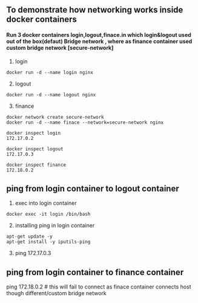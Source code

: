 ## To demonstrate how networking works inside docker containers 
#### Run 3 docker containers login,logout,finace.in which login&logout used out of the box(defaut) Bridge network , where as finance container used custom bridge network [secure-network]

1) login
```   
docker run -d --name login nginx
```

2) logout
```
docker run -d --name logout nginx
```

3) finance
```
docker network create secure-network
docker run -d --name finace --network=secure-network nginx
```
```
docker inspect login
172.17.0.2
```
```
docker inspect logout
172.17.0.3
```
```
docker inspect finance
172.18.0.2
```

## ping from login container  to logout container
1. exec into login container
```
docker exec -it login /bin/bash
```


2. installing ping in login container
```
apt-get update -y
apt-get install -y iputils-ping
```

3. ping 172.17.0.3

## ping from login container  to finance container
ping 172.18.0.2  # this will fail to connect as finace container connects host though different/custom bridge network
